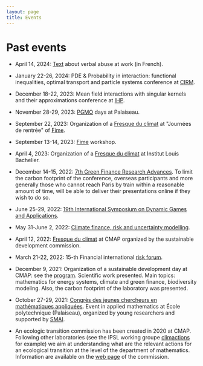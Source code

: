```yaml
---
layout: page
title: Events
---
```


# Past events

* April 14, 2024: [Text](pdf-files/temoignage.pdf) about verbal abuse at work (in French).

* January 22-26, 2024: PDE & Probability in interaction: functional inequalities, optimal transport and particle systems conference at [CIRM](https://conferences.cirm-math.fr/2988.html).

* December 18-22, 2023: Mean field interactions with singular kernels and their approximations conference at 
[IHP](https://math.maths.univ-evry.fr/Mckean2023/Home.html).

* November 28-29, 2023: [PGMO](https://www.fondation-hadamard.fr/fr/programmes/les-programmes-thematiques/home/pgmo-days/) days at Palaiseau.

* September 22, 2023: Organization of a [Fresque du climat](https://fresqueduclimat.org) at "Journées de rentrée" of [Fime](https://www.fime-lab.org/en/home/).

* September 13-14, 2023: [Fime](https://www.fime-lab.org/en/home/) workshop.

* April 4, 2023: Organization of a [Fresque du climat](https://fresqueduclimat.org) at Institut Louis Bachelier.

* December 14-15, 2022: [7th Green Finance Research Advances](https://www.institutlouisbachelier.org/evenement/gfra-7-fr/). To limit the carbon footprint of the conference, overseas participants and more generally those who cannot reach Paris by train within a reasonable amount of time, will be able to deliver their presentations online if they wish to do so.

* June 25-29, 2022: [19th International Symposium on Dynamic Games and Applications](https://www.gerad.ca/colloques/isdg2022/).

* May 31-June 2, 2022: [Climate finance, risk and uncertainty modelling](https://clifirium2022.sciencesconf.org).

* April 12, 2022: [Fresque du climat](https://fresqueduclimat.org) at CMAP organized by the sustainable development commission.

* March 21-22, 2022: 15-th Financial international [risk forum](https://www.risks-forum.org).

* December 9, 2021: Organization of a sustainable development day at CMAP: see the [program](pdf-files/ProgrammeMatineeDD.pdf). Scientific work presented. Main topics: mathematics for energy systems, climate and green finance, biodiversity modeling. Also, the carbon footprint of the laboratory was presented.


* October 27-29, 2021: [Congrès des jeunes chercheurs en mathématiques appliquées](https://cjc-ma2021.github.io). Event in applied mathematics at École polytechnique (Palaiseau), organized by young researchers and supported by [SMAI](http://smai.emath.fr).

* An ecologic transition commission has been created in 2020 at CMAP. Following other laboratories (see the IPSL working groupe [climactions](https://climactions.ipsl.fr) for example) we aim at understanding what are the relevant actions for an ecological transition at the level of the department of mathematics. Information are available on the [web page](https://portail.polytechnique.edu/cmap/fr/le-laboratoire/commission-developpement-durable) of the commission.
